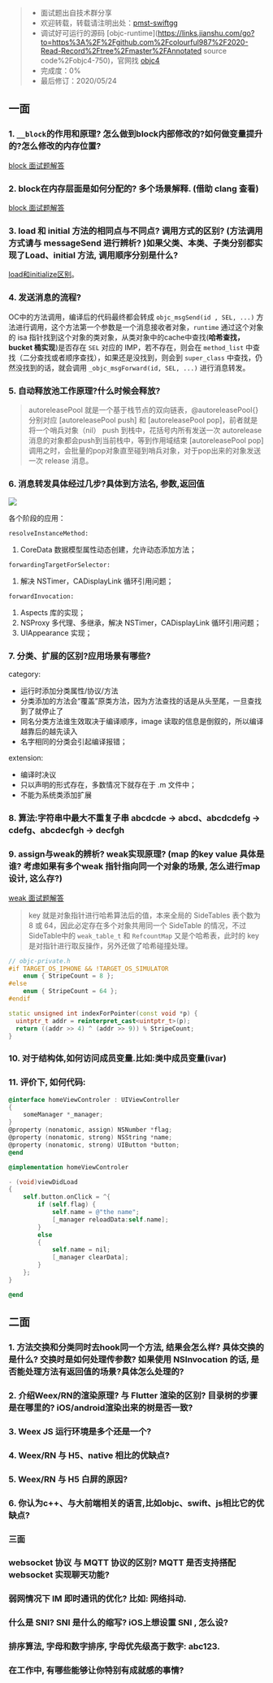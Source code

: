 >- 面试题出自技术群分享
>- 欢迎转载，转载请注明出处：[pmst-swiftgg](https://links.jianshu.com/go?to=[https%3A%2F%2Fwww.jianshu.com%2Fp%2Fc1765a6305ab](https%3A%2F%2Fwww.jianshu.com%2Fp%2Fc1765a6305ab))
>- 调试好可运行的源码 [objc-runtime](https://links.jianshu.com/go?to=https%3A%2F%2Fgithub.com%2Fcolourful987%2F2020-Read-Record%2Ftree%2Fmaster%2FAnnotated source code%2Fobjc4-750)，官网找 [objc4](https://links.jianshu.com/go?to=https%3A%2F%2Fopensource.apple.com%2Ftarballs%2Fobjc4%2F)
>- 完成度：0%
>- 最后修订：2020/05/24

## 一面

###  1. `__block`的作用和原理? 怎么做到block内部修改的?如何做变量提升的?怎么修改的内存位置?

[block 面试题解答](../subjects/runtime/block.md)

###  2. block在内存层面是如何分配的? 多个场景解释. (借助 clang 查看)

[block 面试题解答](../subjects/runtime/block.md)

###  3. load 和 initial 方法的相同点与不同点? 调用方式的区别? (方法调用方式请与 messageSend 进行辨析? )如果父类、本类、子类分别都实现了Load、initial 方法, 调用顺序分别是什么?

[load和initialize区别](../subjects/runtime/load和initialize区别.md)。

###  4. 发送消息的流程?

OC中的方法调用，编译后的代码最终都会转成 `objc_msgSend(id , SEL, ...)` 方法进行调用，这个方法第一个参数是一个消息接收者对象，`runtime` 通过这个对象的 isa 指针找到这个对象的类对象，从类对象中的cache中查找(**哈希查找，bucket 桶实现**)是否存在 `SEL` 对应的 IMP，若不存在，则会在 `method_list` 中查找（二分查找或者顺序查找），如果还是没找到，则会到 `super_class` 中查找，仍然没找到的话，就会调用 `_objc_msgForward(id, SEL, ...)` 进行消息转发。

###  5. 自动释放池工作原理?什么时候会释放?

> autoreleasePool 就是一个基于栈节点的双向链表，@autoreleasePool{} 分别对应 [autoreleasePool push] 和 [autoreleasePool pop]，前者就是将一个哨兵对象（nil） push 到栈中，花括号内所有发送一次 autorelease 消息的对象都会push到当前栈中，等到作用域结束  [autoreleasePool pop] 调用之时，会批量的pop对象直至碰到哨兵对象，对于pop出来的对象发送一次 release 消息。

###  6. 消息转发具体经过几步?具体到方法名, 参数,返回值

![](../res/message_forward.png)

各个阶段的应用：

`resolveInstanceMethod:`

1. CoreData 数据模型属性动态创建，允许动态添加方法；

`forwardingTargetForSelector:`

1. 解决 NSTimer，CADisplayLink 循环引用问题；

`forwardInvocation:`

1. Aspects 库的实现；
2. NSProxy 多代理、多继承，解决 NSTimer，CADisplayLink 循环引用问题；
3. UIAppearance 实现；

###  7. 分类、扩展的区别?应用场景有哪些?

category:

* 运行时添加分类属性/协议/方法
* 分类添加的方法会“覆盖”原类方法，因为方法查找的话是从头至尾，一旦查找到了就停止了
* 同名分类方法谁生效取决于编译顺序，image 读取的信息是倒叙的，所以编译越靠后的越先读入
* 名字相同的分类会引起编译报错；

extension:

* 编译时决议
* 只以声明的形式存在，多数情况下就存在于 .m 文件中；
* 不能为系统类添加扩展

###  8. 算法:字符串中最大不重复子串 abcdcde -> abcd、abcdcdefg -> cdefg、abcdecfgh -> decfgh
###  9. assign与weak的辨析? weak实现原理? (map 的key value 具体是谁? 考虑如果有多个weak 指针指向同一个对象的场景, 怎么进行map设计, 这么存?)

[weak 面试题解答](../subjects/runtime/weak.md)

> key 就是对象指针进行哈希算法后的值，本来全局的 SideTables 表个数为 8 或 64，因此必定存在多个对象共用同一个 SideTable 的情况，不过SideTable中的 `weak_table_t` 和 `RefcountMap` 又是个哈希表，此时的 key 是对指针进行取反操作，另外还做了哈希碰撞处理。

```c++
// objc-private.h
#if TARGET_OS_IPHONE && !TARGET_OS_SIMULATOR
    enum { StripeCount = 8 };
#else
    enum { StripeCount = 64 };
#endif

static unsigned int indexForPointer(const void *p) {
  uintptr_t addr = reinterpret_cast<uintptr_t>(p);
  return ((addr >> 4) ^ (addr >> 9)) % StripeCount;
}
```



###   10. 对于结构体,如何访问成员变量.比如:类中成员变量(ivar)
### 11. 评价下, 如何代码:
```objective-c
@interface homeViewControler : UIViewController
{
    someManager *_manager;
}
@property (nonatomic, assign) NSNumber *flag;
@property (nonatomic, strong) NSString *name;
@property (nonatomic, strong) UIButton *button;
@end

@implementation homeViewControler

- (void)viewDidLoad
{
    self.button.onClick = ^{
        if (self.flag) {
            self.name = @"the name";
            [_manager reloadData:self.name];
        }
        else
        {
            self.name = nil;
            [_manager clearData];
        }
    };
}

@end
```

## 二面

 ### 1. 方法交换和分类同时去hook同一个方法, 结果会怎么样? 具体交换的是什么? 交换时是如何处理传参数? 如果使用 NSInvocation 的话, 是否能处理方法有返回值的场景?具体怎么处理的?
 ###  2. 介绍Weex/RN的渲染原理? 与 Flutter 渲染的区别? 目录树的步骤是在哪里的? iOS/android渲染出来的树是否一致?
 ###  3. Weex JS 运行环境是多个还是一个?
 ###  4. Weex/RN 与 H5、native 相比的优缺点?
 ###  5. Weex/RN 与 H5 白屏的原因?
 ###  6. 你认为c++、与大前端相关的语言,比如objc、swift、js相比它的优缺点?



### 三面

###  websocket 协议 与 MQTT 协议的区别? MQTT 是否支持搭配 websocket 实现聊天功能?
###  弱网情况下 IM 即时通讯的优化? 比如: 网络抖动.
###  什么是 SNI? SNI 是什么的缩写? iOS上想设置 SNI , 怎么设?
###  排序算法, 字母和数字排序, 字母优先级高于数字: abc123.
###  在工作中, 有哪些能够让你特别有成就感的事情?
